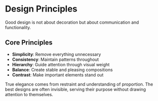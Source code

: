# Design Principles

Good design is not about decoration but about communication and functionality.

## Core Principles

- **Simplicity**: Remove everything unnecessary
- **Consistency**: Maintain patterns throughout
- **Hierarchy**: Guide attention through visual weight
- **Balance**: Create stable and pleasing compositions
- **Contrast**: Make important elements stand out

True elegance comes from restraint and understanding of proportion. The best designs are often invisible, serving their purpose without drawing attention to themselves.